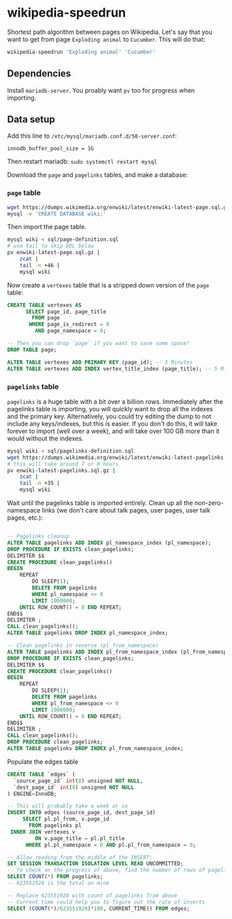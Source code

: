 # wikipedia-speedrun

Shortest path algorithm between pages on Wikipedia. Let's say that you want to get from page `Exploding animal` to `Cucumber`. This will do that:

```sh
wikipedia-speedrun 'Exploding animal' 'Cucumber'
```

## Dependencies

Install `mariadb-server`. You proably want `pv` too for progress when importing.
## Data setup

Add this line to `/etc/mysql/mariadb.conf.d/50-server.conf`:

```
innodb_buffer_pool_size = 1G
```

Then restart mariadb: `sudo systemctl restart mysql`

Download the `page` and `pagelinks` tables, and make a database:

### `page` table

```bash
wget https://dumps.wikimedia.org/enwiki/latest/enwiki-latest-page.sql.gz
mysql -e 'CREATE DATABASE wiki;'
```

Then import the page table.

```sh
mysql wiki < sql/page-definition.sql
# use tail to skip DDL below
pv enwiki-latest-page.sql.gz |
    zcat |
    tail -n +46 |
    mysql wiki
```

Now create a `vertexes` table that is a stripped down version of the `page` table:

```sql
CREATE TABLE vertexes AS
      SELECT page_id, page_title
        FROM page
       WHERE page_is_redirect = 0
         AND page_namespace = 0;

-- Then you can drop `page` if you want to save some space!
DROP TABLE page;

ALTER TABLE vertexes ADD PRIMARY KEY (page_id); -- 5 Minutes
ALTER TABLE vertexes ADD INDEX vertex_title_index (page_title); -- 5 Minutes
```

### `pagelinks` table

`pagelinks` is a huge table with a bit over a billion rows. Immediately after the pagelinks table is importing, you will quickly want to drop all the indexes and the primary key. Alternatively, you could try editing the dump to not include any keys/indexes, but this is easier. If you don't do this, it will take forever to import (well over a week), and will take over 100 GB more than it would without the indexes.

```sh
mysql wiki < sql/pagelinks-definition.sql
wget https://dumps.wikimedia.org/enwiki/latest/enwiki-latest-pagelinks.sql.gz
# this will take around 7 or 8 hours
pv enwiki-latest-pagelinks.sql.gz |
    zcat |
    tail -n +35 |
    mysql wiki
```

Wait until the pagelinks table is imported entirely. Clean up all the non-zero-namespace links (we don't care about talk pages, user pages, user talk pages, etc.):

```sql

-- Pagelinks cleanup
ALTER TABLE pagelinks ADD INDEX pl_namespace_index (pl_namespace);
DROP PROCEDURE IF EXISTS clean_pagelinks;
DELIMITER $$
CREATE PROCEDURE clean_pagelinks()
BEGIN
    REPEAT
        DO SLEEP(1);
        DELETE FROM pagelinks
        WHERE pl_namespace <> 0
        LIMIT 1000000;
    UNTIL ROW_COUNT() = 0 END REPEAT;
END$$
DELIMITER ;
CALL clean_pagelinks();
ALTER TABLE pagelinks DROP INDEX pl_namespace_index;

-- Clean pagelinks in reverse (pl_from_namespace)
ALTER TABLE pagelinks ADD INDEX pl_from_namespace_index (pl_from_namespace);
DROP PROCEDURE IF EXISTS clean_pagelinks;
DELIMITER $$
CREATE PROCEDURE clean_pagelinks()
BEGIN
    REPEAT
        DO SLEEP(1);
        DELETE FROM pagelinks
        WHERE pl_from_namespace <> 0
        LIMIT 1000000;
    UNTIL ROW_COUNT() = 0 END REPEAT;
END$$
DELIMITER ;
CALL clean_pagelinks();
DROP PROCEDURE clean_pagelinks;
ALTER TABLE pagelinks DROP INDEX pl_from_namespace_index;
```

Populate the edges table

```sql
CREATE TABLE `edges` (
  `source_page_id` int(8) unsigned NOT NULL,
  `dest_page_id` int(8) unsigned NOT NULL
) ENGINE=InnoDB;

-- This will probably take a week or so
INSERT INTO edges (source_page_id, dest_page_id)
     SELECT pl.pl_from, v.page_id
       FROM pagelinks pl
 INNER JOIN vertexes v
         ON v.page_title = pl.pl_title
      WHERE pl.pl_namespace = 0 AND pl.pl_from_namespace = 0;

-- Allow reading from the middle of the INSERT:
SET SESSION TRANSACTION ISOLATION LEVEL READ UNCOMMITTED;
-- To check on the progress of above, find the number of rows of pagelinks:
SELECT COUNT(*) FROM pagelinks;
-- 623551928 is the total on mine

-- Replace 623551928 with count of pagelinks from above
-- Current time could help you to figure out the rate of inserts
SELECT (COUNT(*)/623551928)*100, CURRENT_TIME() FROM edges;
```
